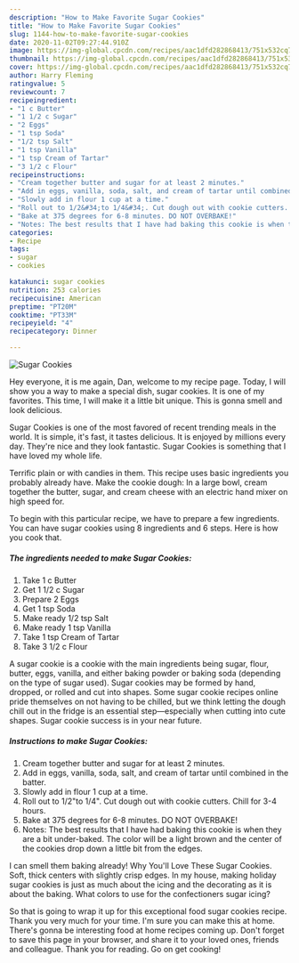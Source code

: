 ```yaml
---
description: "How to Make Favorite Sugar Cookies"
title: "How to Make Favorite Sugar Cookies"
slug: 1144-how-to-make-favorite-sugar-cookies
date: 2020-11-02T09:27:44.910Z
image: https://img-global.cpcdn.com/recipes/aac1dfd282868413/751x532cq70/sugar-cookies-recipe-main-photo.jpg
thumbnail: https://img-global.cpcdn.com/recipes/aac1dfd282868413/751x532cq70/sugar-cookies-recipe-main-photo.jpg
cover: https://img-global.cpcdn.com/recipes/aac1dfd282868413/751x532cq70/sugar-cookies-recipe-main-photo.jpg
author: Harry Fleming
ratingvalue: 5
reviewcount: 7
recipeingredient:
- "1 c Butter"
- "1 1/2 c Sugar"
- "2 Eggs"
- "1 tsp Soda"
- "1/2 tsp Salt"
- "1 tsp Vanilla"
- "1 tsp Cream of Tartar"
- "3 1/2 c Flour"
recipeinstructions:
- "Cream together butter and sugar for at least 2 minutes."
- "Add in eggs, vanilla, soda, salt, and cream of tartar until combined in the batter."
- "Slowly add in flour 1 cup at a time."
- "Roll out to 1/2&#34;to 1/4&#34;. Cut dough out with cookie cutters. Chill for 3-4 hours."
- "Bake at 375 degrees for 6-8 minutes. DO NOT OVERBAKE!"
- "Notes: The best results that I have had baking this cookie is when they are a bit under-baked. The color will be a light brown and the center of the cookies drop down a little bit from the edges."
categories:
- Recipe
tags:
- sugar
- cookies

katakunci: sugar cookies 
nutrition: 253 calories
recipecuisine: American
preptime: "PT20M"
cooktime: "PT33M"
recipeyield: "4"
recipecategory: Dinner

---
```



![Sugar Cookies](https://img-global.cpcdn.com/recipes/aac1dfd282868413/751x532cq70/sugar-cookies-recipe-main-photo.jpg)

Hey everyone, it is me again, Dan, welcome to my recipe page. Today, I will show you a way to make a special dish, sugar cookies. It is one of my favorites. This time, I will make it a little bit unique. This is gonna smell and look delicious.

Sugar Cookies is one of the most favored of recent trending meals in the world. It is simple, it's fast, it tastes delicious. It is enjoyed by millions every day. They're nice and they look fantastic. Sugar Cookies is something that I have loved my whole life.

Terrific plain or with candies in them. This recipe uses basic ingredients you probably already have. Make the cookie dough: In a large bowl, cream together the butter, sugar, and cream cheese with an electric hand mixer on high speed for.


To begin with this particular recipe, we have to prepare a few ingredients. You can have sugar cookies using 8 ingredients and 6 steps. Here is how you cook that.

<!--inarticleads1-->

##### The ingredients needed to make Sugar Cookies:

1. Take 1 c Butter
1. Get 1 1/2 c Sugar
1. Prepare 2 Eggs
1. Get 1 tsp Soda
1. Make ready 1/2 tsp Salt
1. Make ready 1 tsp Vanilla
1. Take 1 tsp Cream of Tartar
1. Take 3 1/2 c Flour


A sugar cookie is a cookie with the main ingredients being sugar, flour, butter, eggs, vanilla, and either baking powder or baking soda (depending on the type of sugar used). Sugar cookies may be formed by hand, dropped, or rolled and cut into shapes. Some sugar cookie recipes online pride themselves on not having to be chilled, but we think letting the dough chill out in the fridge is an essential step—especially when cutting into cute shapes. Sugar cookie success is in your near future. 

<!--inarticleads2-->

##### Instructions to make Sugar Cookies:

1. Cream together butter and sugar for at least 2 minutes.
1. Add in eggs, vanilla, soda, salt, and cream of tartar until combined in the batter.
1. Slowly add in flour 1 cup at a time.
1. Roll out to 1/2&#34;to 1/4&#34;. Cut dough out with cookie cutters. Chill for 3-4 hours.
1. Bake at 375 degrees for 6-8 minutes. DO NOT OVERBAKE!
1. Notes: The best results that I have had baking this cookie is when they are a bit under-baked. The color will be a light brown and the center of the cookies drop down a little bit from the edges.


I can smell them baking already! Why You&#39;ll Love These Sugar Cookies. Soft, thick centers with slightly crisp edges. In my house, making holiday sugar cookies is just as much about the icing and the decorating as it is about the baking. What colors to use for the confectioners sugar icing? 

So that is going to wrap it up for this exceptional food sugar cookies recipe. Thank you very much for your time. I'm sure you can make this at home. There's gonna be interesting food at home recipes coming up. Don't forget to save this page in your browser, and share it to your loved ones, friends and colleague. Thank you for reading. Go on get cooking!
